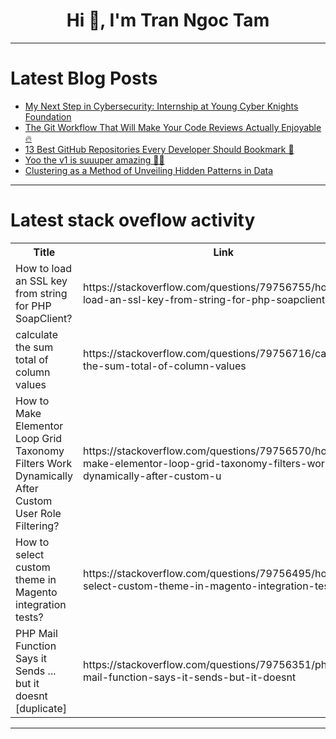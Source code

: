 <h1 align="center">Hi 👋, I'm Tran Ngoc Tam</h1>

---

# Latest Blog Posts 
<!-- BLOG-POST-LIST:START -->
- [My Next Step in Cybersecurity: Internship at Young Cyber Knights Foundation](https://dev.to/seifeldienahmad/my-next-step-in-cybersecurity-internship-at-young-cyber-knights-foundation-3i1g)
- [The Git Workflow That Will Make Your Code Reviews Actually Enjoyable 🔥](https://dev.to/c_6b7a8e65d067ddc62/the-git-workflow-that-will-make-your-code-reviews-actually-enjoyable-4gp3)
- [13 Best GitHub Repositories Every Developer Should Bookmark 🚀](https://dev.to/kamrul_arafin/13-best-github-repositories-every-developer-should-bookmark-55lh)
- [Yoo the v1 is suuuper amazing 🤩😻](https://dev.to/masterdevsabith/yoo-the-v1-is-suuuper-amazing-2gi9)
- [Clustering as a Method of Unveiling Hidden Patterns in Data](https://dev.to/maureen_mukami_4268d10eac/clustering-as-a-method-of-unveiling-hidden-patterns-in-data-3c09)
<!-- BLOG-POST-LIST:END -->

---

# Latest stack oveflow activity
<table>
  <tr><th>Title</th><th>Link</th></tr>
  <!-- STACKOVERFLOW:START --><tr><td>How to load an SSL key from string for PHP SoapClient?</td><td>https://stackoverflow.com/questions/79756755/how-to-load-an-ssl-key-from-string-for-php-soapclient</td></tr><tr><td>calculate the sum total of column values</td><td>https://stackoverflow.com/questions/79756716/calculate-the-sum-total-of-column-values</td></tr><tr><td>How to Make Elementor Loop Grid Taxonomy Filters Work Dynamically After Custom User Role Filtering?</td><td>https://stackoverflow.com/questions/79756570/how-to-make-elementor-loop-grid-taxonomy-filters-work-dynamically-after-custom-u</td></tr><tr><td>How to select custom theme in Magento integration tests?</td><td>https://stackoverflow.com/questions/79756495/how-to-select-custom-theme-in-magento-integration-tests</td></tr><tr><td>PHP Mail Function Says it Sends ... but it doesnt [duplicate]</td><td>https://stackoverflow.com/questions/79756351/php-mail-function-says-it-sends-but-it-doesnt</td></tr><!-- STACKOVERFLOW:END -->
</table>

---


